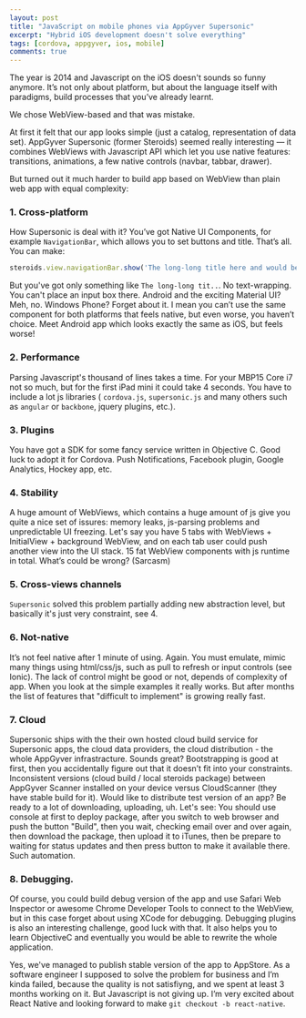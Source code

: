```yaml
---
layout: post
title: "JavaScript on mobile phones via AppGyver Supersonic"
excerpt: "Hybrid iOS development doesn't solve everything"
tags: [cordova, appgyver, ios, mobile]
comments: true
---
```

The year is 2014 and Javascript on the iOS doesn't sounds so funny anymore. It’s not only about platform, but about the language itself with paradigms, build processes that you’ve already learnt.

We chose WebView-based and that was mistake.

At first it felt that our app looks simple (just a catalog, representation of data set). AppGyver Supersonic (former Steroids) seemed really interesting — it combines WebViews with Javascript API which let you use native features: transitions, animations, a few native controls (navbar, tabbar, drawer).

But turned out it much harder to build app based on WebView than plain web app with equal complexity:

### 1. Cross-platform

How Supersonic is deal with it? You’ve got Native UI Components, for example `NavigationBar`, which allows you to set buttons and title. That’s all. You can make:

~~~~~~~~ javascript
steroids.view.navigationBar.show('The long-long title here and would be nice to split it into 2 lines')
~~~~~~~~
But you've got only something like `The long-long tit..`. No text-wrapping. You can't place an input box there.
Android and the exciting Material UI? Meh, no. Windows Phone? Forget about it. I mean you can’t use the same component for both platforms that feels native, but even worse, you haven’t choice. Meet Android app which looks exactly the same as iOS, but feels worse!

### 2. Performance

Parsing Javascript's thousand of lines takes a time. For your MBP15 Core i7 not so much, but for the first iPad mini it could take 4 seconds. You have to include a lot js libraries ( `cordova.js`, `supersonic.js` and many others such as `angular` or `backbone`, jquery plugins, etc.).

### 3. Plugins

You have got a SDK for some fancy service written in Objective C. Good luck to adopt it for Cordova. Push Notifications, Facebook plugin, Google Analytics, Hockey app, etc.

### 4. Stability

A huge amount of WebViews, which contains a huge amount of js give you quite a nice set of issures: memory leaks, js-parsing problems and unpredictable UI freezing. Let's say you have 5 tabs with WebViews + InitialView + background WebView, and on each tab user could push another view into the UI stack. 15 fat WebView components with js runtime in total. What’s could be wrong? (Sarcasm)

### 5. Cross-views channels

`Supersonic` solved this problem partially adding new abstraction level, but basically it's just very constraint, see 4.

### 6. Not-native

It’s not feel native after 1 minute of using. Again. You must emulate, mimic many things using html/css/js, such as pull to refresh or input controls (see Ionic). The lack of control might be good or not, depends of complexity of app. When you look at the simple examples it really works. But after months the list of features that "difficult to implement" is growing really fast.

### 7. Cloud

Supersonic ships with the their own hosted cloud build service for Supersonic apps, the cloud data providers, the cloud distribution - the whole AppGyver infrastracture. Sounds great? Bootstrapping is good at first, then you accidentally figure out that it doesn’t fit into your constraints. Inconsistent versions (cloud build / local steroids package) between AppGyver Scanner installed on your device versus CloudScanner (they have stable build for it). Would like to distribute test version of an app? Be ready to a lot of downloading, uploading, uh. Let's see: You should use console at first to deploy package, after you switch to web browser and push the button "Build", then you wait, checking email over and over again, then download the package, then upload it to iTunes, then be prepare to waiting for status updates and then press button to make it available there. Such automation.

### 8. Debugging.

Of course, you could build debug version of the app and use Safari Web Inspector or awesome Chrome Developer Tools to connect to the WebView, but in this case forget about using XCode for debugging. Debugging plugins is also an interesting challenge, good luck with that. It also helps you to learn ObjectiveC and eventually you would be able to rewrite the whole application.


Yes, we've managed to publish stable version of the app to AppStore. As a software engineer I supposed to solve the problem for business and I’m kinda failed, because the quality is not satisfiyng, and we spent at least 3 months working on it. But Javascript is not giving up. I’m very excited about React Native and looking forward to make `git checkout -b react-native`.
